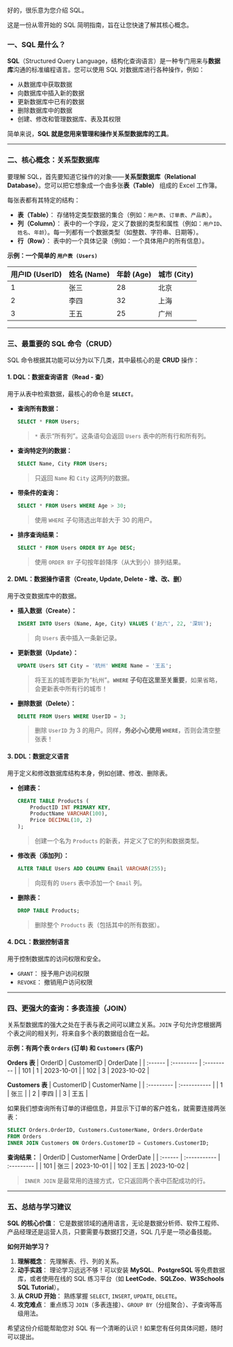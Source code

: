 好的，很乐意为您介绍 SQL。

这是一份从零开始的 SQL 简明指南，旨在让您快速了解其核心概念。

### 一、SQL 是什么？

**SQL**（Structured Query Language，结构化查询语言）是一种专门用来与**数据库**沟通的标准编程语言。您可以使用 SQL 对数据库进行各种操作，例如：
*   从数据库中获取数据
*   向数据库中插入新的数据
*   更新数据库中已有的数据
*   删除数据库中的数据
*   创建、修改和管理数据库、表及其权限

简单来说，**SQL 就是您用来管理和操作关系型数据库的工具**。

---

### 二、核心概念：关系型数据库

要理解 SQL，首先要知道它操作的对象——**关系型数据库（Relational Database）**。您可以把它想象成一个由多张**表（Table）** 组成的 Excel 工作簿。

每张表都有其特定的结构：
*   **表（Table）**： 存储特定类型数据的集合（例如：`用户表`、`订单表`、`产品表`）。
*   **列（Column）**： 表中的一个字段，定义了数据的类型和属性（例如：`用户ID`、`姓名`、`年龄`）。每一列都有一个数据类型（如整数、字符串、日期等）。
*   **行（Row）**： 表中的一个具体记录（例如：一个具体用户的所有信息）。

**示例：一个简单的 `用户表 (Users)`**

| 用户ID (UserID) | 姓名 (Name) | 年龄 (Age) | 城市 (City) |
| :--------------- | :----------- | :---------- | :----------- |
| 1                | 张三         | 28          | 北京         |
| 2                | 李四         | 32          | 上海         |
| 3                | 王五         | 25          | 广州         |

---

### 三、最重要的 SQL 命令（CRUD）

SQL 命令根据其功能可以分为以下几类，其中最核心的是 **CRUD** 操作：

#### 1. DQL：数据查询语言（**R**ead - 查）
用于从表中检索数据，最核心的命令是 **`SELECT`**。

*   **查询所有数据：**
    ```sql
    SELECT * FROM Users;
    ```
    > `*` 表示“所有列”。这条语句会返回 `Users` 表中的所有行和所有列。

*   **查询特定列的数据：**
    ```sql
    SELECT Name, City FROM Users;
    ```
    > 只返回 `Name` 和 `City` 这两列的数据。

*   **带条件的查询：**
    ```sql
    SELECT * FROM Users WHERE Age > 30;
    ```
    > 使用 `WHERE` 子句筛选出年龄大于 30 的用户。

*   **排序查询结果：**
    ```sql
    SELECT * FROM Users ORDER BY Age DESC;
    ```
    > 使用 `ORDER BY` 子句按年龄降序（从大到小）排列结果。

#### 2. DML：数据操作语言（**C**reate, **U**pdate, **D**elete - 增、改、删）
用于改变数据库中的数据。

*   **插入数据（Create）：**
    ```sql
    INSERT INTO Users (Name, Age, City) VALUES ('赵六', 22, '深圳');
    ```
    > 向 `Users` 表中插入一条新记录。

*   **更新数据（Update）：**
    ```sql
    UPDATE Users SET City = '杭州' WHERE Name = '王五';
    ```
    > 将王五的城市更新为“杭州”。**`WHERE` 子句在这里至关重要**，如果省略，会更新表中所有行的城市！

*   **删除数据（Delete）：**
    ```sql
    DELETE FROM Users WHERE UserID = 3;
    ```
    > 删除 `UserID` 为 3 的用户。同样，**务必小心使用 `WHERE`**，否则会清空整张表！

#### 3. DDL：数据定义语言
用于定义和修改数据库结构本身，例如创建、修改、删除表。

*   **创建表：**
    ```sql
    CREATE TABLE Products (
        ProductID INT PRIMARY KEY,
        ProductName VARCHAR(100),
        Price DECIMAL(10, 2)
    );
    ```
    > 创建一个名为 `Products` 的新表，并定义了它的列和数据类型。

*   **修改表（添加列）：**
    ```sql
    ALTER TABLE Users ADD COLUMN Email VARCHAR(255);
    ```
    > 向现有的 `Users` 表中添加一个 `Email` 列。

*   **删除表：**
    ```sql
    DROP TABLE Products;
    ```
    > 删除整个 `Products` 表（包括其中的所有数据）。

#### 4. DCL：数据控制语言
用于控制数据库的访问权限和安全。

*   `GRANT`： 授予用户访问权限
*   `REVOKE`： 撤销用户访问权限

---

### 四、更强大的查询：多表连接（JOIN）

关系型数据库的强大之处在于表与表之间可以建立关系。`JOIN` 子句允许您根据两个表之间的相关列，将来自多个表的数据组合在一起。

**示例：有两个表 `Orders` (订单) 和 `Customers` (客户)**

**Orders 表**
| OrderID | CustomerID | OrderDate  |
| :------ | :--------- | :--------- |
| 101     | 1          | 2023-10-01 |
| 102     | 3          | 2023-10-02 |

**Customers 表**
| CustomerID | CustomerName |
| :--------- | :----------- |
| 1          | 张三         |
| 2          | 李四         |
| 3          | 王五         |

如果我们想查询所有订单的详细信息，并显示下订单的客户姓名，就需要连接两张表：

```sql
SELECT Orders.OrderID, Customers.CustomerName, Orders.OrderDate
FROM Orders
INNER JOIN Customers ON Orders.CustomerID = Customers.CustomerID;
```

**查询结果：**
| OrderID | CustomerName | OrderDate  |
| :------ | :----------- | :--------- |
| 101     | 张三         | 2023-10-01 |
| 102     | 王五         | 2023-10-02 |

> `INNER JOIN` 是最常用的连接方式，它只返回两个表中匹配成功的行。

---

### 五、总结与学习建议

**SQL 的核心价值**： 它是数据领域的通用语言，无论是数据分析师、软件工程师、产品经理还是运营人员，只要需要与数据打交道，SQL 几乎是一项必备技能。

**如何开始学习？**

1.  **理解概念**： 先理解表、行、列的关系。
2.  **动手实践**： 理论学习远远不够！可以安装 **MySQL**、**PostgreSQL** 等免费数据库，或者使用在线的 SQL 练习平台（如 **LeetCode**、**SQLZoo**、**W3Schools SQL Tutorial**）。
3.  **从 CRUD 开始**： 熟练掌握 `SELECT`, `INSERT`, `UPDATE`, `DELETE`。
4.  **攻克难点**： 重点练习 `JOIN`（多表连接）、`GROUP BY`（分组聚合）、子查询等高级用法。

希望这份介绍能帮助您对 SQL 有一个清晰的认识！如果您有任何具体问题，随时可以提出。